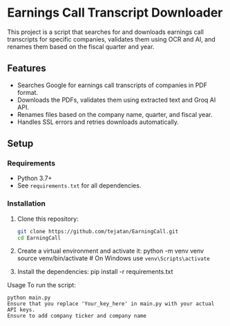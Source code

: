 
# Earnings Call Transcript Downloader

This project is a script that searches for and downloads earnings call transcripts for specific companies, validates them using OCR and AI, and renames them based on the fiscal quarter and year.

## Features

- Searches Google for earnings call transcripts of companies in PDF format.
- Downloads the PDFs, validates them using extracted text and Groq AI API.
- Renames files based on the company name, quarter, and fiscal year.
- Handles SSL errors and retries downloads automatically.

## Setup

### Requirements
- Python 3.7+
- See `requirements.txt` for all dependencies.

### Installation
1. Clone this repository:
   ```bash
   git clone https://github.com/tejatan/EarningCall.git
   cd EarningCall


2. Create a virtual environment and activate it:
    python -m venv venv
    source venv/bin/activate   # On Windows use `venv\Scripts\activate`

3. Install the dependencies:
    pip install -r requirements.txt


Usage
To run the script:

    python main.py
    Ensure that you replace 'Your_key_here' in main.py with your actual API keys.
    Ensure to add company ticker and company name 
